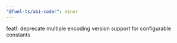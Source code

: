 ```yaml
---
"@fuel-ts/abi-coder": minor
---
```


feat!: deprecate multiple encoding version support for configurable constants
